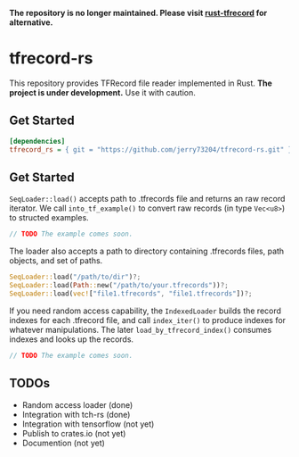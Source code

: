 **The repository is no longer maintained. Please visit [rust-tfrecord](https://github.com/jerry73204/rust-tfrecord) for alternative.**

# tfrecord-rs

This repository provides TFRecord file reader implemented in Rust. **The project is under development.** Use it with caution.

## Get Started

```ini
[dependencies]
tfrecord_rs = { git = "https://github.com/jerry73204/tfrecord-rs.git" }
```

## Get Started

`SeqLoader::load()` accepts path to .tfrecords file and returns an raw record iterator. We call `into_tf_example()` to convert raw records (in type `Vec<u8>`) to structed examples.

```rust
// TODO The example comes soon.
```

The loader also accepts a path to directory containing .tfrecords files, path objects, and set of paths.

```rust
SeqLoader::load("/path/to/dir")?;
SeqLoader::load(Path::new("/path/to/your.tfrecords"))?;
SeqLoader::load(vec!["file1.tfrecords", "file1.tfrecords"])?;
```

If you need random access capability, the `IndexedLoader` builds the record indexes for each .tfrecord file, and call `index_iter()` to produce indexes for whatever manipulations. The later `load_by_tfrecord_index()` consumes indexes and looks up the records.


```rust
// TODO The example comes soon.
```

## TODOs

- Random access loader (done)
- Integration with tch-rs (done)
- Integration with tensorflow (not yet)
- Publish to crates.io (not yet)
- Documention (not yet)
